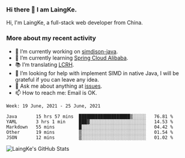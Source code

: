 ### Hi there 👋 I am LaingKe.

Hi, I'm LaingKe, a full-stack web developer from China.

### More about my recent activity

- 🔭 I’m currently working on [simdjson-java](https://github.com/laingke/simdjson-java).
- 🌱 I’m currently learning [Spring Cloud Alibaba](https://github.com/alibaba/spring-cloud-alibaba).
- :books: I’m translating [LCRH](https://github.com/LCTT/LCRH).
- 🤔 I’m looking for help with implement SIMD in native Java, I will be grateful if you can leave any idea.
- 💬 Ask me about anything at [issues](https://github.com/laingke/laingke/issues).
- 📫 How to reach me: Email is OK.

<!--START_SECTION:waka-->
```text
Week: 19 June, 2021 - 25 June, 2021

Java       15 hrs 57 mins  ███████████████████▒░░░░░   76.81 % 
YAML       3 hrs 1 min     ███▓░░░░░░░░░░░░░░░░░░░░░   14.53 % 
Markdown   55 mins         █░░░░░░░░░░░░░░░░░░░░░░░░   04.42 % 
Other      19 mins         ▒░░░░░░░░░░░░░░░░░░░░░░░░   01.54 % 
JSON       12 mins         ▒░░░░░░░░░░░░░░░░░░░░░░░░   01.02 % 
```
<!--END_SECTION:waka-->

![LaingKe's GitHub Stats](https://github-readme-stats.vercel.app/api?username=laingke&show_icons=true&theme=nightowl&count_private=true)
